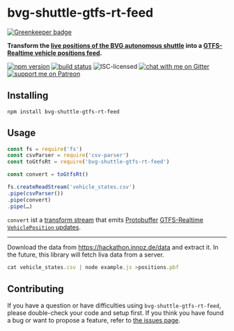 # bvg-shuttle-gtfs-rt-feed

[![Greenkeeper badge](https://badges.greenkeeper.io/derhuerst/bvg-shuttle-gtfs-rt-feed.svg)](https://greenkeeper.io/)

**Transform the [live positions of the BVG autonomous shuttle](https://cloud.innoz.de/index.php/s/BE8EJsFpImUtq1q) into a [GTFS-Realtime vehicle positions feed](https://developers.google.com/transit/gtfs-realtime/guides/vehicle-positions).**

[![npm version](https://img.shields.io/npm/v/bvg-shuttle-gtfs-rt-feed.svg)](https://www.npmjs.com/package/bvg-shuttle-gtfs-rt-feed)
[![build status](https://api.travis-ci.org/derhuerst/bvg-shuttle-gtfs-rt-feed.svg?branch=master)](https://travis-ci.org/derhuerst/bvg-shuttle-gtfs-rt-feed)
![ISC-licensed](https://img.shields.io/github/license/derhuerst/bvg-shuttle-gtfs-rt-feed.svg)
[![chat with me on Gitter](https://img.shields.io/badge/chat%20with%20me-on%20gitter-512e92.svg)](https://gitter.im/derhuerst)
[![support me on Patreon](https://img.shields.io/badge/support%20me-on%20patreon-fa7664.svg)](https://patreon.com/derhuerst)


## Installing

```shell
npm install bvg-shuttle-gtfs-rt-feed
```


## Usage

```js
const fs = require('fs')
const csvParser = require('csv-parser')
const toGtfsRt = require('bvg-shuttle-gtfs-rt-feed')

const convert = toGtfsRt()

fs.createReadStream('vehicle_states.csv')
.pipe(csvParser())
.pipe(convert)
.pipe(…)
```

`convert` ist a [transform stream](https://nodejs.org/api/stream.html#stream_class_stream_transform) that emits [Protobuffer](https://developers.google.com/protocol-buffers/) [GTFS-Realtime `VehiclePosition` updates](https://developers.google.com/transit/gtfs-realtime/guides/vehicle-positions).

---

Download the data from https://hackathon.innoz.de/data and extract it. In the future, this library will fetch liva data from a server.

```js
cat vehicle_states.csv | node example.js >positions.pbf
```


## Contributing

If you have a question or have difficulties using `bvg-shuttle-gtfs-rt-feed`, please double-check your code and setup first. If you think you have found a bug or want to propose a feature, refer to [the issues page](https://github.com/derhuerst/bvg-shuttle-gtfs-rt-feed/issues).
